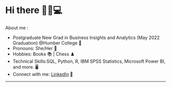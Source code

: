 # Hi there 👋👩💻

About me :
- Postgraduate New Grad in Business Insights and Analytics (May 2022 Graduation) @Humber College :star2:
- Pronouns: She/Her :woman:
- Hobbies: Books :books: | Chess :chess_pawn:
- Technical Skills:SQL, Python, R, IBM SPSS Statistics, Microsoft Power BI, and more. 🖥️
- Connect with me: <a href="https://www.linkedin.com/in/grazielladall/">LinkedIn</a> 💼

------------------------------------------------------------------------------------------------------	



<!---
grazielladall/grazielladall is a ✨ special ✨ repository because its `README.md` (this file) appears on your GitHub profile.
You can click the Preview link to take a look at your changes.
--->
